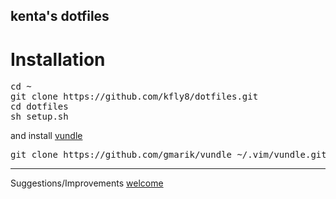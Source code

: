 kenta's dotfiles
--------

# Installation 


<pre>
cd ~
git clone https://github.com/kfly8/dotfiles.git 
cd dotfiles 
sh setup.sh
</pre>

and install [vundle](https://github.com/gmarik/vundle)
<pre>
git clone https://github.com/gmarik/vundle ~/.vim/vundle.git
</pre>


---------
Suggestions/Improvements [welcome](https://github.com/kfly8/dotfiles/issues)

